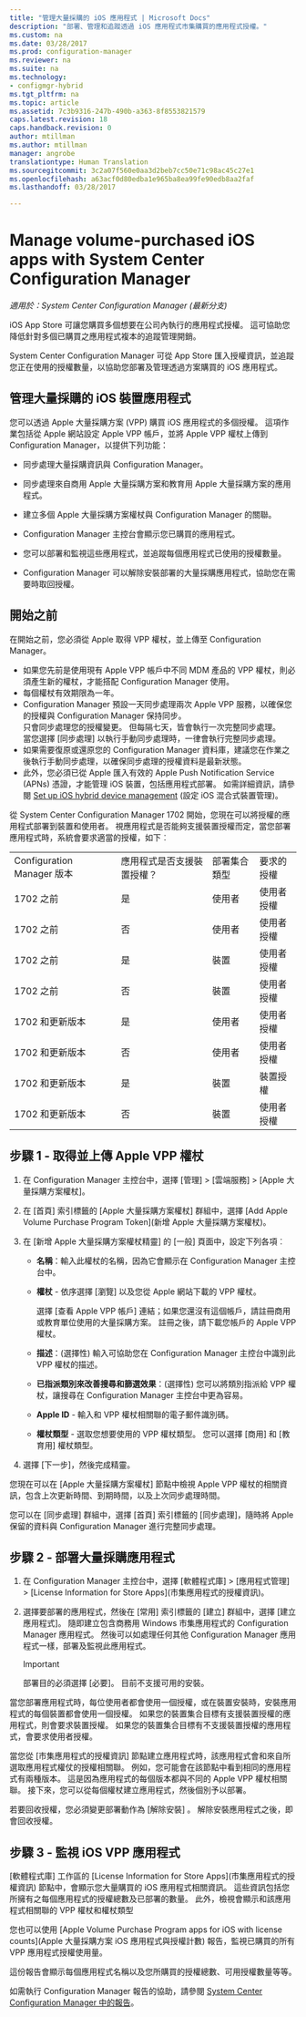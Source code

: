 ```yaml
---
title: "管理大量採購的 iOS 應用程式 | Microsoft Docs"
description: "部署、管理和追蹤透過 iOS 應用程式市集購買的應用程式授權。"
ms.custom: na
ms.date: 03/28/2017
ms.prod: configuration-manager
ms.reviewer: na
ms.suite: na
ms.technology:
- configmgr-hybrid
ms.tgt_pltfrm: na
ms.topic: article
ms.assetid: 7c3b9316-247b-490b-a363-8f8553821579
caps.latest.revision: 18
caps.handback.revision: 0
author: mtillman
ms.author: mtillman
manager: angrobe
translationtype: Human Translation
ms.sourcegitcommit: 3c2a07f560e0aa3d2beb7cc50e71c98ac45c27e1
ms.openlocfilehash: a63acf0d80edba1e965ba8ea99fe90edb8aa2faf
ms.lasthandoff: 03/28/2017

---
```

# <a name="manage-volume-purchased-ios-apps-with-system-center-configuration-manager"></a>Manage volume-purchased iOS apps with System Center Configuration Manager

*適用於：System Center Configuration Manager (最新分支)*



 iOS App Store 可讓您購買多個想要在公司內執行的應用程式授權。 這可協助您降低針對多個已購買之應用程式複本的追蹤管理開銷。  

 System Center Configuration Manager 可從 App Store 匯入授權資訊，並追蹤您正在使用的授權數量，以協助您部署及管理透過方案購買的 iOS 應用程式。  

## <a name="manage-volume-purchased-apps-for-ios-devices"></a>管理大量採購的 iOS 裝置應用程式  
 您可以透過 Apple 大量採購方案 (VPP) 購買 iOS 應用程式的多個授權。 這項作業包括從 Apple 網站設定 Apple VPP 帳戶，並將 Apple VPP 權杖上傳到 Configuration Manager，以提供下列功能：  

-   同步處理大量採購資訊與 Configuration Manager。 
 
- 同步處理來自商用 Apple 大量採購方案和教育用 Apple 大量採購方案的應用程式。

- 建立多個 Apple 大量採購方案權杖與 Configuration Manager 的關聯。

-   Configuration Manager 主控台會顯示您已購買的應用程式。  

-   您可以部署和監視這些應用程式，並追蹤每個應用程式已使用的授權數量。  

-   Configuration Manager 可以解除安裝部署的大量採購應用程式，協助您在需要時取回授權。  

## <a name="before-you-start"></a>開始之前  
 在開始之前，您必須從 Apple 取得 VPP 權杖，並上傳至 Configuration Manager。  

-   如果您先前是使用現有 Apple VPP 帳戶中不同 MDM 產品的 VPP 權杖，則必須產生新的權杖，才能搭配 Configuration Manager 使用。  
-   每個權杖有效期限為一年。  
-   Configuration Manager 預設一天同步處理兩次 Apple VPP 服務，以確保您的授權與 Configuration Manager 保持同步。  
      只會同步處理您的授權變更。 但每隔七天，皆會執行一次完整同步處理。  
      當您選擇 [同步處理] 以執行手動同步處理時，一律會執行完整同步處理。  
-   如果需要復原或還原您的 Configuration Manager 資料庫，建議您在作業之後執行手動同步處理，以確保同步處理的授權資料是最新狀態。  
-   此外，您必須已從 Apple 匯入有效的 Apple Push Notification Service (APNs) 憑證，才能管理 iOS 裝置，包括應用程式部署。 如需詳細資訊，請參閱 [Set up iOS hybrid device management](enroll-hybrid-ios-mac.md) (設定 iOS 混合式裝置管理)。  

從 System Center Configuration Manager 1702 開始，您現在可以將授權的應用程式部署到裝置和使用者。 視應用程式是否能夠支援裝置授權而定，當您部署應用程式時，系統會要求適當的授權，如下︰

|||||
|-|-|-|-|
|Configuration Manager 版本|應用程式是否支援裝置授權？|部署集合類型|要求的授權|
|1702 之前|是|使用者|使用者授權|
|1702 之前|否|使用者|使用者授權|
|1702 之前|是|裝置|使用者授權|
|1702 之前|否|裝置|使用者授權|
|1702 和更新版本|是|使用者|使用者授權|
|1702 和更新版本|否|使用者|使用者授權|
|1702 和更新版本|是|裝置|裝置授權|
|1702 和更新版本|否|裝置|使用者授權|

## <a name="step-1---to-get-and-upload-an-apple-vpp-token"></a>步驟 1 - 取得並上傳 Apple VPP 權杖  

1.  在 Configuration Manager 主控台中，選擇 [管理] > [雲端服務] > [Apple 大量採購方案權杖]。   

3.  在 [首頁] 索引標籤的 [Apple 大量採購方案權杖] 群組中，選擇 [Add Apple Volume Purchase Program Token]\(新增 Apple 大量採購方案權杖)。  

4.  在 [新增 Apple 大量採購方案權杖精靈] 的 [一般] 頁面中，設定下列各項︰   

    -   **名稱**：輸入此權杖的名稱，因為它會顯示在 Configuration Manager 主控台中。  

    -   **權杖** - 依序選擇 [瀏覽] 以及您從 Apple 網站下載的 VPP 權杖。  

         選擇 [查看 Apple VPP 帳戶] 連結；如果您還沒有這個帳戶，請註冊商用或教育單位使用的大量採購方案。 註冊之後，請下載您帳戶的 Apple VPP 權杖。  

    -   **描述**：(選擇性) 輸入可協助您在 Configuration Manager 主控台中識別此 VPP 權杖的描述。  

    -   **已指派類別來改善搜尋和篩選效果**：(選擇性) 您可以將類別指派給 VPP 權杖，讓搜尋在 Configuration Manager 主控台中更為容易。  
    -   **Apple ID** - 輸入和 VPP 權杖相關聯的電子郵件識別碼。
    -   **權杖類型** - 選取您想要使用的 VPP 權杖類型。 您可以選擇 [商用] 和 [教育用] 權杖類型。

5.  選擇 [下一步]，然後完成精靈。  

您現在可以在 [Apple 大量採購方案權杖] 節點中檢視 Apple VPP 權杖的相關資訊，包含上次更新時間、到期時間，以及上次同步處理時間。

您可以在 [同步處理] 群組中，選擇 [首頁] 索引標籤的 [同步處理]，隨時將 Apple 保留的資料與 Configuration Manager 進行完整同步處理。  

## <a name="step-2---deploy-a-volume-purchased-app"></a>步驟 2 - 部署大量採購應用程式  

1.  在 Configuration Manager 主控台中，選擇 [軟體程式庫] > [應用程式管理] > [License Information for Store Apps]\(市集應用程式的授權資訊)。  

3.  選擇要部署的應用程式，然後在 [常用] 索引標籤的 [建立] 群組中，選擇 [建立應用程式]。
隨即建立包含商務用 Windows 市集應用程式的 Configuration Manager 應用程式。 然後可以如處理任何其他 Configuration Manager 應用程式一樣，部署及監視此應用程式。

    > [!IMPORTANT]  
    > 部署目的必須選擇 [必要]。 目前不支援可用的安裝。

 當您部署應用程式時，每位使用者都會使用一個授權，或在裝置安裝時，安裝應用程式的每個裝置都會使用一個授權。  如果您的裝置集合目標有支援裝置授權的應用程式，則會要求裝置授權。  如果您的裝置集合目標有不支援裝置授權的應用程式，會要求使用者授權。 

 當您從 [市集應用程式的授權資訊] 節點建立應用程式時，該應用程式會和來自所選取應用程式權仗的授權相關聯。  例如，您可能會在該節點中看到相同的應用程式有兩種版本。 這是因為應用程式的每個版本都與不同的 Apple VPP 權杖相關聯。  接下來，您可以從每個權杖建立應用程式，然後個別予以部署。

 若要回收授權，您必須變更部署動作為 [解除安裝] 。 解除安裝應用程式之後，即會回收授權。  

## <a name="step-3---monitor-ios-vpp-apps"></a>步驟 3 - 監視 iOS VPP 應用程式  
 [軟體程式庫] 工作區的 [License Information for Store Apps]\(市集應用程式的授權資訊) 節點中，會顯示您大量購買的 iOS 應用程式相關資訊。 這些資訊包括您所擁有之每個應用程式的授權總數及已部署的數量。 此外，檢視會顯示和該應用程式相關聯的 VPP 權杖和權杖類型

 您也可以使用 [Apple Volume Purchase Program apps for iOS with license counts]\(Apple 大量採購方案 iOS 應用程式與授權計數) 報告，監視已購買的所有 VPP 應用程式授權使用量。  

 這份報告會顯示每個應用程式名稱以及您所購買的授權總數、可用授權數量等等。  

 如需執行 Configuration Manager 報告的協助，請參閱 [System Center Configuration Manager 中的報告](../../core/servers/manage/reporting.md)。  

